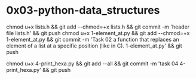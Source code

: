 # 0x03-python-data_structures

chmod u+x lists.h && git add --chmod=+x lists.h && git commit -m 'header file lists.h' && git push
chmod u+x 1-element_at.py && git add --chmod=+x 1-element_at.py && git commit -m 'Task 02 a function that replaces an element of a list at a specific position (like in C). 1-element_at.py' && git push

chmod u+x 4-print_hexa.py && git add --all && git commit -m 'task 04 4-print_hexa.py' && git push
